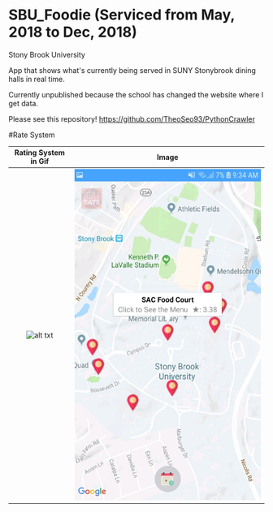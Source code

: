 # SBU_Foodie (Serviced from May, 2018 to Dec, 2018)
Stony Brook University

App that shows what's currently being served in SUNY Stonybrook dining halls in real time.

Currently unpublished because the school has changed the website where I get data.

Please see this repository!
https://github.com/TheoSeo93/PythonCrawler

#Rate System

Rating System in Gif             | Image
:-------------------------:|:-------------------------:
![alt txt](https://github.com/TheoSeo93/SBU_Foodie/blob/master/rate.gif) |  ![alt txt](https://github.com/TheoSeo93/SBU_Foodie/blob/master/p3.jpg)


